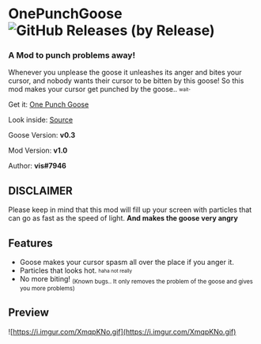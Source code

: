 
# OnePunchGoose ![GitHub Releases (by Release)](https://img.shields.io/github/downloads/VisualError/OnePunchGoose/total?logo=github)
### A Mod to punch problems away! 


Whenever you unplease the goose it unleashes its anger and bites your cursor,
and nobody wants their cursor to be bitten by this goose! So this mod makes your cursor get punched by the goose.. <sub><sup>wait-</sup></sub>

Get it: [One Punch Goose](https://github.com/VisualError/OnePunchGoose/releases/download/1.0/OnePunchGoose.dll)

Look inside: [Source](https://github.com/VisualError/OnePunchGoose/)

Goose Version: **v0.3**

Mod Version: **v1.0**

Author: **vis#7946**
## DISCLAIMER
Please keep in mind that this mod will fill up your screen with particles that can go as fast as the speed of light. <b>And makes the goose very angry
</b>

## Features

 - Goose makes your cursor spasm all over the place if you anger it.
 - Particles that looks hot. <sub><sup>haha not really</sup></sub>
 - No more biting!
 <sub>(Known bugs.. It only removes the problem of the goose and gives you more problems)</sub>

## Preview
![https://i.imgur.com/XmqpKNo.gif](https://i.imgur.com/XmqpKNo.gif)


